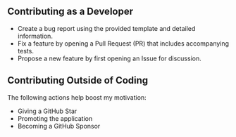 ## Contributing as a Developer

- Create a bug report using the provided template and detailed information.
- Fix a feature by opening a Pull Request (PR) that includes accompanying tests.
- Propose a new feature by first opening an Issue for discussion.

## Contributing Outside of Coding
The following actions help boost my motivation:

- Giving a GitHub Star
- Promoting the application
- Becoming a GitHub Sponsor
